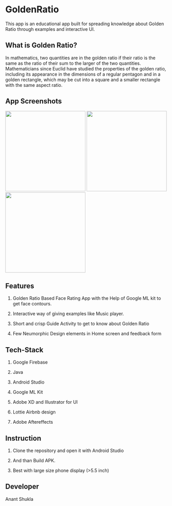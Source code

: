 # GoldenRatio
This app is an educational app built for spreading knowledge about Golden Ratio through examples and interactive UI.
## What is Golden Ratio?
In mathematics, two quantities are in the golden ratio if their ratio is the same as the ratio of their sum to the larger of the two quantities.
Mathematicians since Euclid have studied the properties of the golden ratio, including its appearance in the dimensions of a regular pentagon and in a golden rectangle, which may be cut into a square and a smaller rectangle with the same aspect ratio.
## App Screenshots
<img src="https://user-images.githubusercontent.com/59929888/91527876-3bd30100-e924-11ea-8c0d-d023867f9263.jpg" width="250" heigth="500">  <img src="https://user-images.githubusercontent.com/59929888/91528385-40e48000-e925-11ea-8fb3-21f69cdb7223.jpg" width="250" heigth="500">  <img src="https://user-images.githubusercontent.com/59929888/91528756-b3556000-e925-11ea-9c1f-7351aab0acd3.jpg" width="250" heigth="500">  
## Features
1. Golden Ratio Based Face Rating App with the Help of Google ML kit to get face contours.

2. Interactive way of giving examples like Music player.

3. Short and crisp Guide Activity to get to know about Golden Ratio

4. Few Neumorphic Design elements in Home screen and feedback form
## Tech-Stack
1. Google Firebase

2. Java

3. Android Studio

4. Google ML Kit

5. Adobe XD and Illustrator for UI

6. Lottie Airbnb design

7. Adobe Aftereffects

## Instruction
1. Clone the repository and open it with Android Studio

2. And than Build APK.

3. Best with large size phone display (>5.5 inch)

## Developer
Anant Shukla
